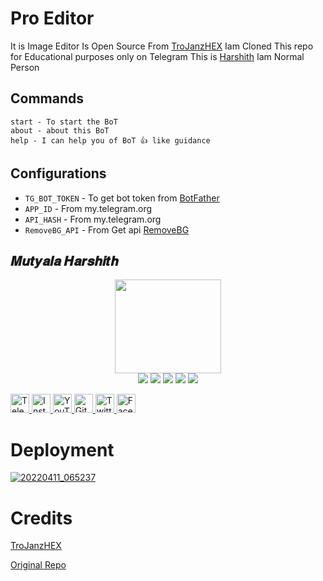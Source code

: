 # Pro Editor 
It is Image Editor Is Open Source From [TroJanzHEX](https://github.com/TroJanzHEX) 
Iam Cloned This repo for Educational purposes only on Telegram This is [Harshith](https://github.com/MutyalaHarshith)
Iam Normal Person

## Commands 
```MH
start - To start the BoT
about - about this BoT
help - I can help you of BoT 👍 like guidance
```
## Configurations 

- `TG_BOT_TOKEN`  - To get bot token from [BotFather](https://t.me/botfather)
- `APP_ID`        - From my.telegram.org
- `API_HASH`      - From my.telegram.org
- `RemoveBG_API`  - From Get api [RemoveBG](https://www.remove.bg/b/background-removal-api)

## 𝑴𝒖𝒕𝒚𝒂𝒍𝒂 𝑯𝒂𝒓𝒔𝒉𝒊𝒕𝒉

<p align="middle">
<img src="https://telegra.ph/file/30ca4ce92f146fc14b4d6.jpg" width="170" height="150"><br>
<img src="https://badgen.net/badge/Name/Harshith/black?icon=awesome&labelColor=0080FF"></a>
<img src="https://badgen.net/badge/Skills/python/purple?icon=terminal&labelColor=red"></a>
<a href="https://telegram.dog/Harshith_Mutyala"><img src="https://img.shields.io/badge/Telegram-Channel-blue.svg?logo=telegram"></a>
<a href="https://github.com/MutyalaHarshith"><img src="https://badgen.net/badge/Follow%20on%20/GitHub/80FF00?icon=github&labelColor=black"></a>
<a href="https://youtube.com/channel/UCE72_6rmOJYa6JTXNaZ5LSw"><img src="https://img.shields.io/badge/YouTube-Channel-FF3333.svg?logo=youtube&logoColor=FF3333"></a>
<p align="left">
</p>

<a href="https://t.me/Harshith_Mutyala">
    <img alt="Telegram" width="30px" src="https://cdn.jsdelivr.net/npm/simple-icons@3.2.0/icons/telegram.svg" />
  </a>

<a href="https://instagram.com/mutyala.harshith">
    <img alt="Instagram" width="30px" src="https://cdn.jsdelivr.net/npm/simple-icons@3.2.0/icons/instagram.svg" />
  </a>

<a href="https://youtube.com/channel/UCE72_6rmOJYa6JTXNaZ5LSw">
    <img alt="YouTube" width="30px" src="https://cdn.jsdelivr.net/npm/simple-icons@3.2.0/icons/youtube.svg" />
  </a>

<a href="https://github.com/MutyalaHarshith">
    <img alt="GitHub" width="30px" src="https://cdn.jsdelivr.net/npm/simple-icons@3.2.0/icons/github.svg" />
  </a>

<a href="https://twitter.com/MutyalaHarshith">
    <img alt="Twitter" width="30px" src="https://cdn.jsdelivr.net/npm/simple-icons@3.2.0/icons/twitter.svg" />
  </a>

<a href="https://www.facebook.com/Mutyala.Harshith">
    <img alt="Facebook" width="30px" src="https://cdn.jsdelivr.net/npm/simple-icons@3.2.0/icons/facebook.svg" />
  </a>

# Deployment
[![20220411_065237](https://user-images.githubusercontent.com/91818980/162686070-c0064258-1f97-4ddd-b3f4-87f7524cdaf0.png)](https://heroku.com/deploy)

# Credits
 [TroJanzHEX](https://github.com/TroJanzHEX) 

 [Original Repo](https://github.com/TroJanzHEX/Image-Editor)
